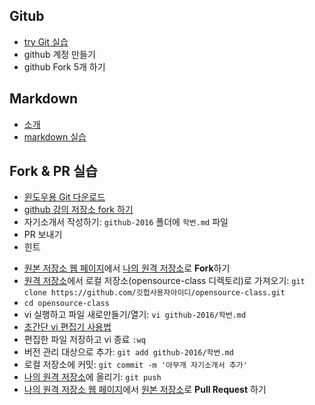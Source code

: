 Gitub
-----
* [try Git  실습](https://try.github.io/levels/1/challenges/1)
* github 계정 만들기
* github Fork 5개 하기

Markdown 
--------
* [소개](https://docs.google.com/presentation/d/1TJzzz5gIDBGRa5MaVsmoAG4jEPkk1za13V2z5vLuFFg/edit?usp=sharing)
* [markdown 실습](http://www.markdowntutorial.com/lesson/1/)

Fork & PR 실습
--------------
* [윈도우용 Git 다운로드](https://git-for-windows.github.io/)
* [github 강의 저장소 fork 하기](https://github.com/daumkakaotrack/opensource-class)
* 자기소개서 작성하기: `github-2016` 폴더에 `학번.md` 파일
* PR 보내기
* 힌트
 - [원본 저장소 웹 페이지](https://github.com/daumkakaotrack/opensource-class)에서 [나의 원격 저장소](https://github.com/나의깃헙아이디/opensource-class )로 **Fork**하기
 - [원격 저장소](https://github.com/나의깃헙아이디/opensource-class)에서 로컬 저장소(opensource-class 디렉토리)로 가져오기: `git clone https://github.com/깃헙사용자아이디/opensource-class.git`
 - `cd opensource-class`
 - vi 실행하고 파일 새로만들기/열기: `vi github-2016/학번.md`
 - [초간단 vi 편집기 사용법](http://www.hanbit.co.kr/preview/1424/sample_chapter04.pdf)
 - 편집한 파일 저장하고 vi 종료 `:wq`
 - 버전 관리 대상으로 추가: `git add github-2016/학번.md`
 - 로컬 저장소에 커밋: `git commit -m '아무개 자기소개서 추가'`
 - [나의 원격 저장소](https://github.com/나의깃헙아이디/opensource-class)에 올리기: `git push`
 - [나의 원격 저장소 웹 페이지](https://github.com/나의깃헙아이디/opensource-class/pulls)에서 [원본 저장소](https://github.com/daumkakaotrack/opensource-class)로 **Pull Request** 하기
